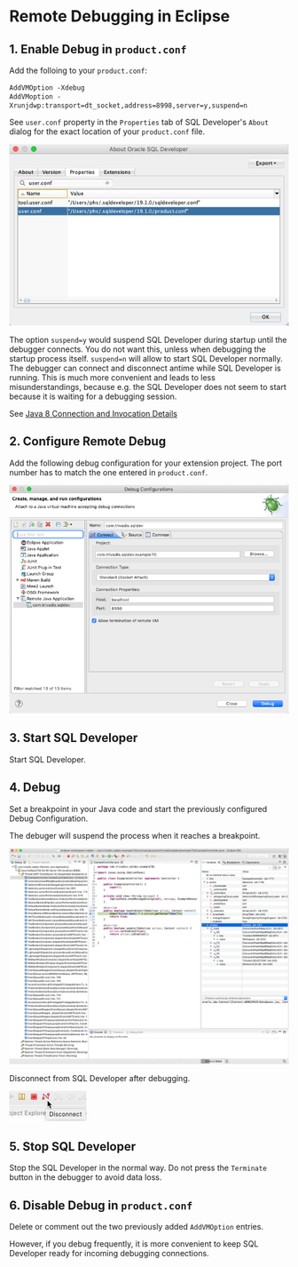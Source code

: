 # Remote Debugging in Eclipse

## 1. Enable Debug in `product.conf`

Add the folloing to your `product.conf`:

```
AddVMOption -Xdebug
AddVMoption -Xrunjdwp:transport=dt_socket,address=8998,server=y,suspend=n
```

See `user.conf` property in the `Properties` tab of SQL Developer's `About` dialog for the exact location of your `product.conf` file.

![product.conf location](./images/user_conf_property.png)

The option `suspend=y` would suspend SQL Developer during startup until the debugger connects. You do not want this, unless when debugging the startup process itself. `suspend=n` will allow to start SQL Developer normally. The debugger can connect and disconnect antime while SQL Developer is running. This is much more convenient and leads to less misunderstandings, because e.g. the SQL Developer does not seem to start because it is waiting for a debugging session.

See [Java 8 Connection and Invocation Details](https://docs.oracle.com/javase/8/docs/technotes/guides/jpda/conninv.html)

## 2. Configure Remote Debug 

Add the following debug configuration for your extension project. The port number has to match the one entered in `product.conf`. 

![Remote Debug Configuration](./images/remote_debug_configuration.png)

## 3. Start SQL Developer

Start SQL Developer.

## 4. Debug

Set a breakpoint in your Java code and start the previously configured Debug Configuration.

The debuger will suspend the process when it reaches a breakpoint.

![Remote Debug Breakpoint](./images/remote_debug_breakpoint.png)

Disconnect from SQL Developer after debugging.

![Disconnect from SQL Developer](./images/disconnect_debugger.png) 

## 5. Stop SQL Developer

Stop the SQL Developer in the normal way. Do not press the `Terminate` button in the debugger to avoid data loss. 

## 6. Disable Debug in `product.conf`

Delete or comment out the two previously added `AddVMOption` entries. 

However, if you debug frequently, it is more convenient to keep SQL Developer ready for incoming debugging connections.
